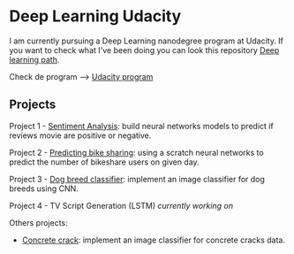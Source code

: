 # Deep Learning Udacity

I am currently pursuing a Deep Learning nanodegree program at Udacity. If you want to check what I've been doing you can look this repository [Deep learning path](https://github.com/HannaLAguilar/Deep_Learning_path).

Check de program --> [Udacity program](https://www.udacity.com/course/deep-learning-nanodegree--nd101)

## Projects

Project 1 - [Sentiment Analysis](https://github.com/HannaLAguilar/Sentiment_analysis): build neural networks models to predict if reviews movie are positive or negative.

Project 2 - [Predicting bike sharing](https://github.com/HannaLAguilar/Predicting_bike_sharing): using a scratch neural networks to predict the number of bikeshare users on given day.

Project 3 - [Dog breed classifier](https://github.com/HannaLAguilar/Dog-_Identification_CNN): implement an image classifier for dog breeds using CNN.

Project 4 - TV Script Generation (LSTM) *currently working on* 

Others projects:

* [Concrete crack](https://github.com/HannaLAguilar/Concrete_Crack_Classification): implement an image classifier for concrete cracks data.











